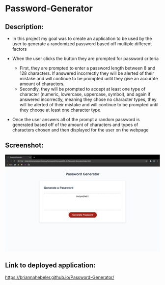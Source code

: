 # Password-Generator

## Description: ##

* In this project my goal was to create an application to be used by the user to generate a randomized password based off multiple different factors

* When the user clicks the button they are prompted for password criteria
    * First, they are prompted to enter a password length between 8 and 128 characters. If answered incorrectly they will be alerted of their mistake and will continue to be prompted until they give an accurate amount of characters.
    * Secondly, they will be prompted to accept at least one type of character (numeric, lowercase, uppercase, symbol), and again if answered incorrectly, meaning they chose no character types, they will be alerted of their mistake and will continue to be prompted until they choose at least one character type.
* Once the user answers all of the prompt a random password is generated based off of the amount of characters and types of characters chosen and then displayed for the user on the webpage

## Screenshot: ##

![](./screenShot.png)

## Link to deployed application: ##

https://briannahebeler.github.io/Password-Generator/

